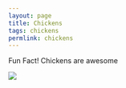 ```yaml
---
layout: page
title: Chickens
tags: chickens
permlink: chickens
---
```


Fun Fact! Chickens are awesome

<img class="mx-auto w-1/2" src="{{site.baseurl}}/assets/img/chicken.jfif">
